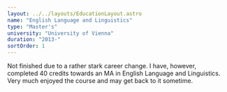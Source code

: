 ```yaml
---
layout: ../../layouts/EducationLayout.astro
name: "English Language and Linguistics"
type: "Master's"
university: "University of Vienna"
duration: "2013-"
sortOrder: 1
---
```


Not finished due to a rather stark career change. I have, however, completed 40 credits towards an MA in English Language and Linguistics. Very much enjoyed the course and may get back to it sometime.
